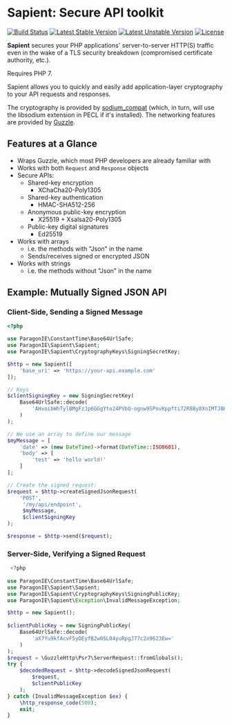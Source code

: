 # Sapient: Secure API toolkit

[![Build Status](https://travis-ci.org/paragonie/sapient.svg?branch=master)](https://travis-ci.org/paragonie/sapient)
[![Latest Stable Version](https://poser.pugx.org/paragonie/sapient/v/stable)](https://packagist.org/packages/paragonie/sapient)
[![Latest Unstable Version](https://poser.pugx.org/paragonie/sapient/v/unstable)](https://packagist.org/packages/paragonie/sapient)
[![License](https://poser.pugx.org/paragonie/sapient/license)](https://packagist.org/packages/paragonie/sapient)

**Sapient** secures your PHP applications' server-to-server HTTP(S) traffic even in the wake of a
TLS security breakdown (compromised certificate authority, etc.).

Requires PHP 7.

Sapient allows you to quickly and easily add application-layer cryptography to your API requests
and responses.

The cryptography is provided by [sodium_compat](https://github.com/paragonie/sodium_compat) (which,
in turn, will use the libsodium extension in PECL if it's installed). The networking features are
provided by [Guzzle](https://github.com/guzzle/guzzle).

## Features at a Glance

* Wraps Guzzle, which most PHP developers are already familiar with
* Works with both `Request` and `Response` objects
* Secure APIs:
  * Shared-key encryption
    * XChaCha20-Poly1305
  * Shared-key authentication
    * HMAC-SHA512-256
  * Anonymous public-key encryption
    * X25519 + Xsalsa20-Poly1305
  * Public-key digital signatures
    * Ed25519
* Works with arrays
  * i.e. the methods with "Json" in the name
  * Sends/receives signed or encrypted JSON
* Works with strings
  * i.e. the methods without "Json" in the name

## Example: Mutually Signed JSON API

### Client-Side, Sending a Signed Message

```php
<?php

use ParagonIE\ConstantTime\Base64UrlSafe;
use ParagonIE\Sapient\Sapient;
use ParagonIE\Sapient\CryptographyKeys\SigningSecretKey;

$http = new Sapient([
    'base_uri' => 'https://your-api.example.com'
]);

// Keys
$clientSigningKey = new SigningSecretKey(
    Base64UrlSafe::decode(
        'AHxoibWhTylBMgFzJp6GGgYto24PVbQ-ognw9SPnvKppfti72R8By8XnIMTJ8HbDTks7jK5GmAnvtzaj3rbcTA=='
    )
);

// We use an array to define our message
$myMessage = [
    'date' => (new DateTime)->format(DateTime::ISO8601),
    'body' => [
        'test' => 'hello world!'        
    ]
];

// Create the signed request:
$request = $http->createSignedJsonRequest(
    'POST',
     '/my/api/endpoint',
     $myMessage,
     $clientSigningKey
);

$response = $http->send($request);
```

### Server-Side, Verifying a Signed Request

```php
 <?php
 
use ParagonIE\ConstantTime\Base64UrlSafe;
use ParagonIE\Sapient\Sapient;
use ParagonIE\Sapient\CryptographyKeys\SigningPublicKey;
use ParagonIE\Sapient\Exception\InvalidMessageException;

$http = new Sapient();
 
$clientPublicKey = new SigningPublicKey(
    Base64UrlSafe::decode(
        'aX7Yu9kfAcvF5yDEyfB2w05LO4yuRpgJ77c2o9623Ew='
    )
);
$request = \GuzzleHttp\Psr7\ServerRequest::fromGlobals();
try {
    $decodedRequest = $http->decodeSignedJsonRequest(
        $request,
        $clientPublicKey
    );
} catch (InvalidMessageException $ex) {
    \http_response_code(500);
    exit;
}
```
